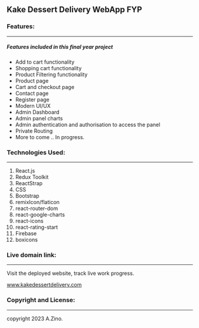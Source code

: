 ## Kake Dessert Delivery WebApp FYP

### Features:

---

##### Features included in this final year project

- Add to cart functionality
- Shopping cart functionality
- Product Filtering functionality
- Product page
- Cart and checkout page
- Contact page
- Register page
- Modern  UI/UX
- Admin Dashboard
- Admin panel charts
- Admin authentication and authorisation to access the panel
- Private Routing
- More to come .. In progress.

### Technologies Used:

---

1. React.js
2. Redux Toolkit
3. ReactStrap
4. CSS
5. Bootstrap
6. remixIcon/flaticon
7. react-router-dom
8. react-google-charts
9. react-icons
10. react-rating-start
11. Firebase
12. boxicons

### Live domain link:

---

Visit the deployed website, track live work progress.

www.kakedessertdelivery.com

### Copyright and License:

---

copyright 2023 A.Zino.

